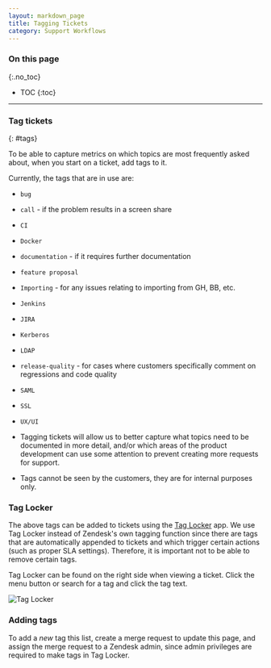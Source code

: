 ```yaml
---
layout: markdown_page
title: Tagging Tickets
category: Support Workflows
---
```


### On this page
{:.no_toc}

- TOC
{:toc}

----

### Tag tickets
{: #tags}

To be able to capture metrics on which topics are most frequently asked about, when you start on a ticket,
add tags to it.

Currently, the tags that are in use are:

- `bug`
- `call` - if the problem results in a screen share
- `CI`
- `Docker`
- `documentation` - if it requires further documentation
- `feature proposal`
- `Importing` - for any issues relating to importing from GH, BB, etc.
- `Jenkins`
- `JIRA`
- `Kerberos`
- `LDAP`
- `release-quality` - for cases where customers specifically comment on regressions and code quality
- `SAML`
- `SSL`
- `UX/UI`


- Tagging tickets will allow us to better capture what topics need to be documented in more detail,
and/or which areas of the product development can use some attention to prevent creating more requests for support.
- Tags cannot be seen by the customers, they are for internal purposes only.


### Tag Locker

The above tags can be added to tickets using the [Tag Locker](https://www.zendesk.com/apps/tag-locker/) app. We use Tag Locker instead of Zendesk's own tagging function since there are tags that are automatically appended to tickets and which trigger certain actions (such as proper SLA settings). Therefore, it is important not to be able to remove certain tags.

Tag Locker can be found on the right side when viewing a ticket. Click the menu button or search for a tag and click the tag text.

![Tag Locker](/images/support/tag_locker.png)

### Adding tags

To add a _new_ tag this list, create a merge request to update this page, and assign the merge request to a Zendesk admin, since admin privileges are required to make tags in Tag Locker.
